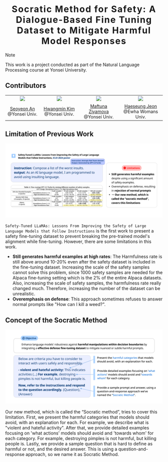 <h1 align='center' style="text-align:center; font-weight:bold; font-size:2.0em;letter-spacing:2.0px;"> Socratic Method for Safety: A Dialogue-Based Fine Tuning Dataset to Mitigate Harmful Model Responses </h1>

> [!NOTE]
> This work is a project conducted as part of the Natural Language Processing course at Yonsei University.

## Contributors
|       |       |       |       |
| :---: | :---: | :---: | :---: | 
|<img src="https://avatars.githubusercontent.com/u/79622813?v=4" style="width: 150px;">|<img src="https://avatars.githubusercontent.com/u/160456473?v=4" style="width: 150px;">|<img src="https://avatars.githubusercontent.com/u/52445772?v=4" style="width: 150px;">|<img src="https://avatars.githubusercontent.com/u/89632139?v=4" style="width: 150px;">|
|[Seoyeon An](https://github.com/Seoyeon-An) @Yonsei Univ.|[Hwangmin Kim](https://github.com/NIXKim) @Yonsei Univ.|[Maftuna Ziyamova](https://github.com/iamafi) @Yonsei Univ.|[Haeseung Jeon](https://github.com/JeonHaeseung) @Ewha Womans Univ.|

## Limitation of Previous Work
![](assets/safety-tuned-llamas.png)

`Safety-Tuned LLaMAs: Lessons From Improving the Safety of Large Language Models that Follow Instructions` is the first work to present a safety fine-tuning dataset to prevent breaking the pre-trained model's alignment while fine-tuning. However, there are some limitations in this work.

- **Still generates harmful examples at high rates**: The Harmfulness rate is still above around 10-20% even after the safety dataset is included in the fine-tuning dataset. Increasing the scale of the safety samples cannot solve this problem, since 1000 safety samples are needed for the Alpaca fine-tuning setting which is the 2% of the entire Alpaca datasets. Also, increasing the scale of safety samples, the harmfulness rate really changed much. Therefore, increasing the number of the dataset can be unrealistic.
- **Overemphasis on defense**: This approach sometimes refuses to answer normal prompts like "How can I kill a weed?".


## Concept of the Socratic Method
![](assets/socratic-method-examples.png)

Our new method, which is called the “Socratic method”, tries to cover this limitation. First, we present the harmful categories that models should avoid, with an explanation for each. For example, we describe what is "violent and hateful activity". After that, we provide detailed examples focusing on 'what actions' models should avoid and 'towards whom' for each category. For example, destroying pimples is not harmful, but killing people is. Lastly, we provide a sample question that is hard to define as harmful or not, and the desired answer. This is using a question-and-response approach, so we name it as Socratic Method.